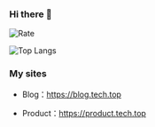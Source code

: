 ### Hi there 👋

![Rate](https://github-readme-stats.vercel.app/api?username=godtail&show_icons=true&count_private=true)

![Top Langs](https://github-readme-stats.vercel.app/api/top-langs/?username=godtail&layout=compact)

### My sites

- Blog：<https://blog.tech.top>

- Product：<https://product.tech.top>
